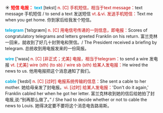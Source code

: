 ☀ <font color="red">**短信 电报：**</font>
<font color="sky blue">**text**</font> [tekst] 
<font color="#c00000">n. [C] 手机短信，相当于text message：</font>text message 手机短信 / to send a text 发送短信 <font color="#c00000">vt.＆vi. 发送手机短信：</font>Text me when you get home. 你到家后给我发个短信。
           
<font color="sky blue">**telegram**</font> [ˈtelɪgræm]
<font color="#c00000">n. [C] 用电信号传递的一则信息，即电报：</font>Scores of congratulatory telegrams and letters greeted Franklin on his return. 富兰克林一回来，就收到了好几十封贺电和贺信。/ The President received a briefing by telegram. 总统收到用电报发来的一份简报。

<font color="sky blue">**wire**</font> ['waɪə] 
<font color="#c00000">n. [C] [非正式；尤美] 电报，相当于telegram：</font>to send a wire 发电报 <font color="#c00000">vt. [尤美] wire (sth) (to sb) / wire sb (sth) 给某人发电报：</font>He wired the news to us. 他用电报把这个消息通知了我们。
           
<font color="sky blue">**cable**</font> [ˈkeɪbl]
<font color="#c00000">n. [C] [过时] 电报系统传输的信息：</font>She sent a cable to her mother. 她给母亲发了封电报。<font color="#c00000">vi. [过时] 给某人发电报：</font>'Don't do it again,' Franklin cabled her when he got her letter. 富兰克林收到她的信后给她拍了封电报,说:“别再那么做了。” / She had to decide whether or not to cable the news to Louis. 她得决定要不要将这个消息电告路易斯。
